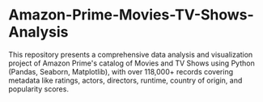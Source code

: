 # Amazon-Prime-Movies-TV-Shows-Analysis
This repository presents a comprehensive data analysis and visualization project of Amazon Prime's catalog of Movies and TV Shows using Python (Pandas, Seaborn, Matplotlib), with over 118,000+ records covering metadata like ratings, actors, directors, runtime, country of origin, and popularity scores.
